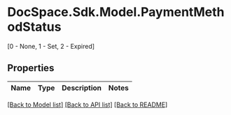# DocSpace.Sdk.Model.PaymentMethodStatus
[0 - None, 1 - Set, 2 - Expired]

## Properties

Name | Type | Description | Notes
------------ | ------------- | ------------- | -------------

[[Back to Model list]](../README.md#documentation-for-models) [[Back to API list]](../README.md#documentation-for-api-endpoints) [[Back to README]](../README.md)


